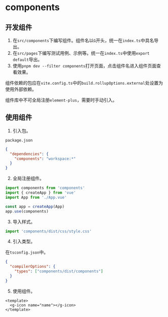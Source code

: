 # components

## 开发组件

1. 在`src/components`下编写组件。组件名以`G`开头，统一在`index.ts`中具名导出。
2. 在`src/pages`下编写测试用例、示例等。统一在`index.ts`中使用`export default`导出。
3. 使用`pnpm dev --filter components`打开页面，点击组件名进入组件页面查看效果。

组件依赖的包应在`vite.config.ts`中的`build.rollupOptions.external`处设置为使用外部依赖。

组件库中不可全局注册`element-plus`，需要时手动引入。

## 使用组件

1. 引入包。

`package.json`

```json
{
  "dependencies": {
    "components": "workspace:*"
  }
}
```

2. 全局注册组件。

```typescript
import components from 'components'
import { createApp } from 'vue'
import App from './App.vue'

const app = createApp(App)
app.use(components)
```

3. 导入样式。

```typescript
import 'components/dist/css/style.css'
```

4. 引入类型。

在`tsconfig.json`中。

```json
{
  "compilerOptions": {
    "types": ["components/dist/components"]
  }
}
```

5. 使用组件。

```vue
<template>
  <g-icon name="name"></g-icon>
</template>
```
